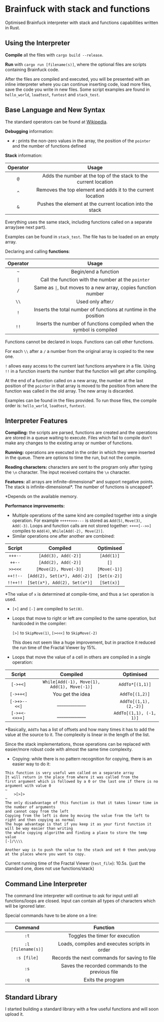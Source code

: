 # Brainfuck with stack and functions
Optimised Brainfuck interpreter with stack and functions capabilities written in Rust.

## Using the Interpreter
**Compile** all the files with `cargo build --release`.

**Run** with `cargo run [filename(s)]`, where the optional files are scripts containing Brainfuck code.

After the files are compiled and executed, you will be presented with an inline interpreter where you can continue inserting code, load more files, save the code you write in new files. Some script examples are found in `hello_world`, `loadtest`, `funtest` and `stack_test`.

## Base Language and New Syntax
The standard operators can be found at [Wikipedia](https://en.wikipedia.org/wiki/Brainfuck).

**Debugging** information:
* `#`  : prints the non-zero values in the array, the position of the `pointer` and the number of functions defined

**Stack** information:

Operator | Usage
:---:|:---:
`@`|Adds the number at the top of the stack to the current location
`^`|Removes the top element and adds it to the current location
`&`|Pushes the element at the current location into the stack

Everything uses the same stack, including functions called on a separate array(see next part).

Examples can be found in `stack_test`. The file has to be loaded on an empty array.

Declaring and calling **functions**:

Operator | Usage 
:--------:|:---:
`~`|Begin/end a function
`\|`|Call the function with the number at the `pointer`
`/` | Same as `\|`, but moves to a new array, copies function number
`\\`| Used only after`/`
`!`| Inserts the total number of functions at runtime in the position
`!!`| Inserts the number of functions compiled when the symbol is compiled

Functions cannot be declared in loops. Functions can call other functions.

For each `\\` after a `/` a number from the original array is copied to the new one.

`!` allows easy access to the current last functions anywhere in a file.
Using `!!` in a function inserts the number that the function will get after compiling.

At the end of a function called on a new array, the number at the last position of the `pointer` in that array is moved to the position from where the function was called in the old array. The new array is discarded.

Examples can be found in the files provided. To run those files, the compile order is: `hello_world`, `loadtest`, `funtest`.

## Interpreter Features
**Compiling:** the scripts are parsed, functions are created and the operations are stored in a queue waiting to execute. Files which fail to compile don't make any changes to the existing array or number of functions.

**Running:** operations are executed in the order in which they were inserted in the queue. There are options to time the run, but not the compile.

**Reading characters:** characters are sent to the program only after typing the `\n` character. The input received contains the `\n` character. 

**Features:** all arrays are infinite-dimensional* and support negative points. The stack is infinite-dimensional*. The number of functions is uncapped*. 

*Depends on the available memory.

**Performance improvements:** 
* Multiple operations of the same kind are compiled together into a single operation. For example `+++++>>>---` is stored as `Add(5)`, `Move(3)`, `Add(-3)`. Loops and function calls are not stored together: `++++[-->>]` compiles to `Add(4)`, `While[Add(-2), Move(2)]`.
* Similar operations one after another are combined:

Script | Compiled | Optimised
:---:|:---:|:---:
`+++--`|`[Add(3), Add(-2)]`|`[Add(1)]`
`++--`|`[Add(2), Add(-2)]`|`[]`
`>><<<`|`[Move(2), Move(-3)]`|`[Move(-1)]`
`++!!--`|`[Add(2), Set(x*), Add(-2)]`|`[Set(x-2)]`
`!!++!!`|`[Set(x*), Add(2), Set(x*)]`|`[Set(x)]`

*The value of `x` is determined at compile-time, and thus a `Set` operation is used.
* `[+]` and `[-]` are compiled to `Set(0)`.
* Loops that move to right or left are compiled to the same operation, but hardcoded in the compiler:

  `[>]` to `SkipMove(1)`, `[><<<]` to `SkipMove(-2)`
  
  This does not seem like a huge improvement, but in practice it reduced the run time of the Fractal Viewer by 15%.
* Loops that move the value of a cell in others are compiled in a single operation:

Script | Compiled | Optimised
:---:|:---:|:---:
`[->+<]`|`While[Add(-1), Move(1), Add(1), Move(-1)]`|`AddTo*[(1,1)]`
`[->++<]`|You get the idea|`AddTo[(1,2)]`
`[->+>--<<]`|_____________|`AddTo[(1,1),(2,-2)]`
`[->+<-<+>+]`|_____________|`AddTo[(1,1), (-1, 1)]`

*Basically, `AddTo` has a list of offsets and how many times it has to add the value at the source to it. The complexity is linear in the length of the list.

Since the stack implementations, those operations can be replaced with easier/more robust code with almost the same time complexity.
* Copying: while there is no pattern recognition for copying, there is an easier way to do it:
```$xslt
This function is very useful wen called on a separate array
It will return in the place from where it was called from the
first argument which is followed by a 0 or the last one if there is no argument with value 0
~
    >[>]>
~
The only disadvantage of this function is that it takes linear time in the number of arguments
and cannot copy from the left
Copying from the left is done by moving the value from the left to right and then copying as normal
The huge advantage is that if you keep it as your first function it will be way easier than writing 
the whole copying algorithm and finding a place to store the temp value 
[-]/\\\\

Another way is to push the value to the stack and set 0 then peek/pop at the places where you want to copy.
```

Current running time of the Fractal Viewer (`test_file`): 10.5s. (just the standard one, does not use functions/stack)
## Command Line Interpreter
The command line interpreter will continue to ask for input until all functions/loops are closed.
Input can contain all types of characters which will be ignored later.

Special commands have to be alone on a line:

 Command | Function
 :---:|:---:
 `:t` | Toggles the timer for execution
 `:l [filename(s)]` | Loads, compiles and executes scripts in order
 `:s [file]` | Records the next commands for saving to file
 `:s` | Saves the recorded commands to the previous file
 `:q` | Exits the program
 
 ## Standard Library
 I started building a standard library with a few useful functions and will soon upload it.